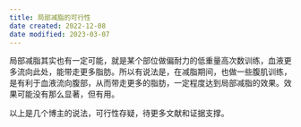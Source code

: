 ```yaml
---
title: 局部减脂的可行性
date created: 2022-12-08
date modified: 2023-03-07
---
```


局部减脂其实也有一定可能，就是某个部位做偏耐力的低重量高次数训练，血液更多流向此处，能带走更多脂肪。所以有说法是，在减脂期间，也做一些腹肌训练，是有利于血液流向腹部，从而带走更多的脂肪，一定程度达到局部减脂的效果。效果可能没有那么显著，但有用。

以上是几个博主的说法，可行性存疑，待更多文献和证据支撑。
